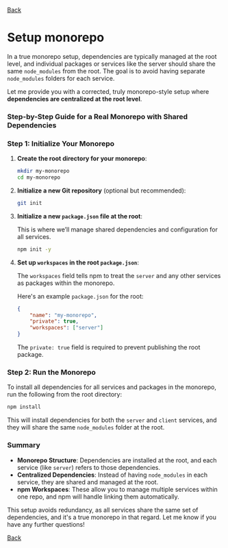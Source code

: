 [Back](index.md)

# Setup monorepo

In a true monorepo setup, dependencies are typically managed at the root level, and individual packages or services like the server should share the same `node_modules` from the root. The goal is to avoid having separate `node_modules` folders for each service.

Let me provide you with a corrected, truly monorepo-style setup where **dependencies are centralized at the root level**.

### Step-by-Step Guide for a Real Monorepo with Shared Dependencies

### Step 1: Initialize Your Monorepo

1. **Create the root directory for your monorepo**:

    ```bash
    mkdir my-monorepo
    cd my-monorepo
    ```

2. **Initialize a new Git repository** (optional but recommended):

    ```bash
    git init
    ```

3. **Initialize a new `package.json` file at the root**:

    This is where we’ll manage shared dependencies and configuration for all services.

    ```bash
    npm init -y
    ```

4. **Set up `workspaces` in the root `package.json`**:

    The `workspaces` field tells npm to treat the `server` and any other services as packages within the monorepo.

    Here's an example `package.json` for the root:

    ```json
    {
        "name": "my-monorepo",
        "private": true,
        "workspaces": ["server"]
    }
    ```

    The `private: true` field is required to prevent publishing the root package.

### Step 2: Run the Monorepo

To install all dependencies for all services and packages in the monorepo, run the following from the root directory:

```bash
npm install
```

This will install dependencies for both the `server` and `client` services, and they will share the same `node_modules` folder at the root.

### Summary

-   **Monorepo Structure**: Dependencies are installed at the root, and each service (like `server`) refers to those dependencies.
-   **Centralized Dependencies**: Instead of having `node_modules` in each service, they are shared and managed at the root.
-   **npm Workspaces**: These allow you to manage multiple services within one repo, and npm will handle linking them automatically.

This setup avoids redundancy, as all services share the same set of dependencies, and it's a true monorepo in that regard. Let me know if you have any further questions!

[Back](index.md)
